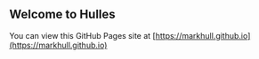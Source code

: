## Welcome to Hulles

You can view this GitHub Pages site at [https://markhull.github.io](https://markhull.github.io)
